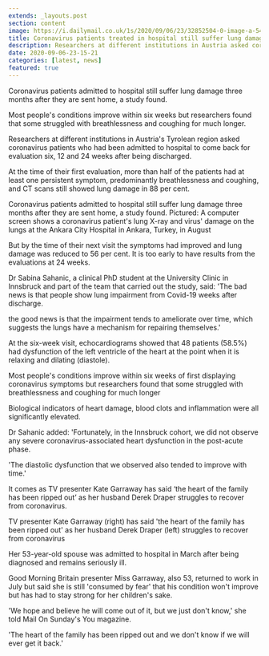 ```yaml
---
extends: _layouts.post
section: content
image: https://i.dailymail.co.uk/1s/2020/09/06/23/32852504-0-image-a-54_1599429701385.jpg 
title: Coronavirus patients treated in hospital still suffer lung damage THREE MONTHS after returning home 
description: Researchers at different institutions in Austria asked coronavirus patients who had been admitted to hospital to come back for evaluation, with more than half still having a persistent symptom. 
date: 2020-09-06-23-15-21 
categories: [latest, news] 
featured: true 
--- 
```

Coronavirus patients admitted to hospital still suffer lung damage three months after they are sent home, a study found.

Most people's conditions improve within six weeks but researchers found that some struggled with breathlessness and coughing for much longer.

Researchers at different institutions in Austria's Tyrolean region asked coronavirus patients who had been admitted to hospital to come back for evaluation six, 12 and 24 weeks after being discharged.

At the time of their first evaluation, more than half of the patients had at least one persistent symptom, predominantly breathlessness and coughing, and CT scans still showed lung damage in 88 per cent.

 Coronavirus patients admitted to hospital still suffer lung damage three months after they are sent home, a study found. Pictured: A computer screen shows a coronavirus patient's lung X-ray and virus' damage on the lungs at the Ankara City Hospital in Ankara, Turkey, in August

But by the time of their next visit the symptoms had improved and lung damage was reduced to 56 per cent. It is too early to have results from the evaluations at 24 weeks.

Dr Sabina Sahanic, a clinical PhD student at the University Clinic in Innsbruck and part of the team that carried out the study, said: 'The bad news is that people show lung impairment from Covid-19 weeks after discharge.

the good news is that the impairment tends to ameliorate over time, which suggests the lungs have a mechanism for repairing themselves.'

At the six-week visit, echocardiograms showed that 48 patients (58.5%) had dysfunction of the left ventricle of the heart at the point when it is relaxing and dilating (diastole).

Most people's conditions improve within six weeks of first displaying coronavirus symptoms but researchers found that some struggled with breathlessness and coughing for much longer 

Biological indicators of heart damage, blood clots and inflammation were all significantly elevated.

Dr Sahanic added: 'Fortunately, in the Innsbruck cohort, we did not observe any severe coronavirus-associated heart dysfunction in the post-acute phase.

'The diastolic dysfunction that we observed also tended to improve with time.'

It comes as TV presenter Kate Garraway has said ‘the heart of the family has been ripped out’ as her husband Derek Draper struggles to recover from coronavirus. 

 TV presenter Kate Garraway (right) has said 'the heart of the family has been ripped out' as her husband Derek Draper (left) struggles to recover from coronavirus

Her 53-year-old spouse was admitted to hospital in March after being diagnosed and remains seriously ill. 

Good Morning Britain presenter Miss Garraway, also 53, returned to work in July but said she is still 'consumed by fear' that his condition won't improve but has had to stay strong for her children's sake.

'We hope and believe he will come out of it, but we just don't know,' she told Mail On Sunday's You magazine.

'The heart of the family has been ripped out and we don't know if we will ever get it back.'

